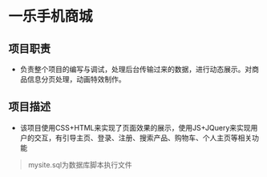 # 一乐手机商城
## 项目职责
- 负责整个项目的编写与调试，处理后台传输过来的数据，进行动态展示。对商品信息分页处理，动画特效制作。
## 项目描述
- 该项目使用CSS+HTML来实现了页面效果的展示，使用JS+JQuery来实现用户的交互，有引导主页、登录、注册、搜索产品、购物车、个人主页等相关功能

> mysite.sql为数据库脚本执行文件

